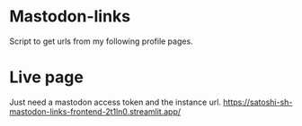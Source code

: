 # Mastodon-links
Script to get urls from my following profile pages.

# Live page 
Just need a mastodon access token and the instance url.
https://satoshi-sh-mastodon-links-frontend-2t1ln0.streamlit.app/
